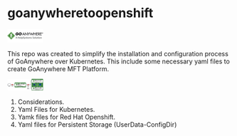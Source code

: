 # goanywheretoopenshift
<img src="./goanywhere-logo-400x150.png" width="80" alt="goanywherelogoo"/>

This repo was created to simplify the installation and configuration process of GoAnywhere over Kubernetes. This include some necessary yaml files to create GoAnywhere MFT Platform.

<img src="./GoAnywhereMFT_Gateway_OneGateway_full.png" width="80" alt="goanywherelogo2"/>

1. Considerations.
2. Yaml Files for Kubernetes.
3. Yamk files for Red Hat Openshift.
4. Yaml files for Persistent Storage (UserData-ConfigDir)


